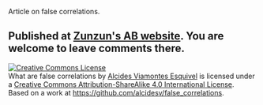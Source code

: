 
Article on false correlations. 

Published at [Zunzun's AB website](https://www.zunzun.se/blog/what-are-false-correlations). 
You are welcome to leave comments there. 
--------------------------------------------------

<a rel="license" href="http://creativecommons.org/licenses/by-sa/4.0/"><img alt="Creative Commons License" style="border-width:0" src="https://i.creativecommons.org/l/by-sa/4.0/88x31.png" /></a><br /><span xmlns:dct="http://purl.org/dc/terms/" property="dct:title">What are false correlations</span> by <a xmlns:cc="http://creativecommons.org/ns#" href="https://www.zunzun.se/blog/what-are-false-correlations" property="cc:attributionName" rel="cc:attributionURL">Alcides Viamontes Esquivel</a> is licensed under a <a rel="license" href="http://creativecommons.org/licenses/by-sa/4.0/">Creative Commons Attribution-ShareAlike 4.0 International License</a>.<br />Based on a work at <a xmlns:dct="http://purl.org/dc/terms/" href="https://github.com/alcidesv/false_correlations" rel="dct:source">https://github.com/alcidesv/false_correlations</a>.

